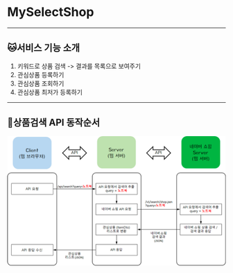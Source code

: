 # MySelectShop
- - -
## 🐱서비스 기능 소개
1. 키워드로 상품 검색 -> 결과를 목록으로 보여주기
2. 관심상품 등록하기
3. 관심상품 조회하기
4. 관심상품 최저가 등록하기
- - -
## 🐰상품검색 API 동작순서
![img.png](img.png)
